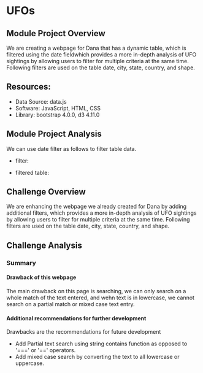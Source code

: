 # UFOs

## Module Project Overview

We are creating a webpage for Dana that has a dynamic table, which is filtered using the date fieldwhich provides a more in-depth analysis of UFO sightings by allowing users to filter for multiple criteria at the same time. Following filters are used on the table date, city, state, country, and shape.

## Resources:
  - Data Source: data.js
  - Software: JavaScript, HTML, CSS
  - Library: bootstrap 4.0.0, d3 4.11.0

## Module Project Analysis

We can use date filter as follows to filter table data.

  - filter:
  
  
  
  - filtered table:
  
  
  

## Challenge Overview

We are enhancing the webpage we already created for Dana by adding additional filters, which provides a more in-depth analysis of UFO sightings by allowing users to filter for multiple criteria at the same time. Following filters are used on the table date, city, state, country, and shape.

## Challenge Analysis



### Summary


#### Drawback of this webpage
The main drawback on this page is searching, we can only search on a whole match of the text entered, and wehn text is in lowercase, we cannot search on a partial match or mixed case text entry.

#### Additional recommendations for further development

  Drawbacks are the recommendations for future development
  - Add Partial text search using string contains function as opposed to '===' or '==' operators.
  - Add mixed case search by converting the text to all lowercase or uppercase.
  
  
